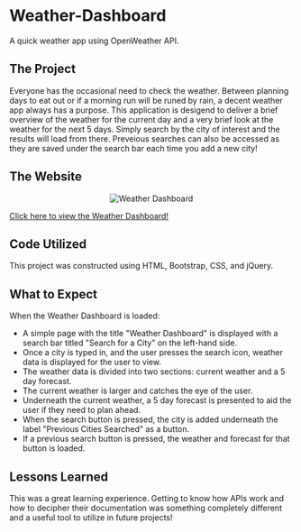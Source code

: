 # Weather-Dashboard

A quick weather app using OpenWeather API.

## The Project

Everyone has the occasional need to check the weather. Between planning days to eat out or if a morning run will be runed by rain, a decent weather app always has a purpose. This application is desigend to deliver a brief overview of the weather for the current day and a very brief look at the weather for the next 5 days. Simply search by the city of interest and the results will load from there. Preveious searches can also be accessed as they are saved under the search bar each time you add a new city!

## The Website

<p align="center">
<img src="" alt="Weather Dashboard">
<p>

<a href="" target="_blank">Click here to view the Weather Dashboard!</a>

## Code Utilized

This project was constructed using HTML, Bootstrap, CSS, and jQuery.

## What to Expect

When the Weather Dashboard is loaded:
- A simple page with the title "Weather Dashboard" is displayed with a search bar titled "Search for a City" on the left-hand side.
- Once a city is typed in, and the user presses the search icon, weather data is displayed for the user to view.
- The weather data is divided into two sections: current weather and a 5 day forecast.
- The current weather is larger and catches the eye of the user.
- Underneath the current weather, a 5 day forecast is presented to aid the user if they need to plan ahead.
- When the search button is pressed, the city is added underneath the label "Previous Cities Searched" as a button.
- If a previous search button is pressed, the weather and forecast for that button is loaded.

## Lessons Learned

This was a great learning experience. Getting to know how APIs work and how to decipher their documentation was something completely different and a useful tool to utilize in future projects!
